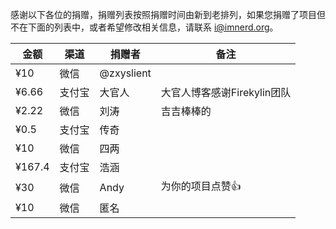 感谢以下各位的捐赠，捐赠列表按照捐赠时间由新到老排列，如果您捐赠了项目但不在下面的列表中，或者希望修改相关信息，请联系 <i@imnerd.org>。

| 金额 | 渠道 | 捐赠者 | 备注 |
|------|------|--------|------|
| ¥10  | 微信 | @zxyslient | |
| ¥6.66 | 支付宝 | 大官人 | 大官人博客感谢Firekylin团队 |
| ¥2.22 | 微信 | 刘涛 |吉吉棒棒的|
| ¥0.5 | 支付宝 | 传奇 |      |
| ¥10 | 微信  | 四两  |       |
| ¥167.4 | 支付宝 | 浩涵 |     |
| ¥30  | 微信  | Andy  |为你的项目点赞👍|
| ¥10  | 微信  | 匿名  |     |
